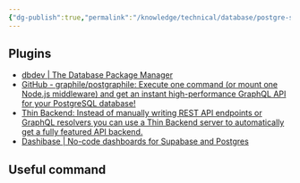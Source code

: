 ```yaml
---
{"dg-publish":true,"permalink":"/knowledge/technical/database/postgre-sql/","dgPassFrontmatter":true}
---
```


## Plugins
- [dbdev | The Database Package Manager](https://database.dev/)
- [GitHub - graphile/postgraphile: Execute one command (or mount one Node.js middleware) and get an instant high-performance GraphQL API for your PostgreSQL database!](https://github.com/graphile/postgraphile)
- [Thin Backend: Instead of manually writing REST API endpoints or GraphQL resolvers you can use a Thin Backend server to automatically get a fully featured API backend.](https://thin.dev/)
- [Dashibase | No-code dashboards for Supabase and Postgres](https://dashibase.com/)
## Useful command
